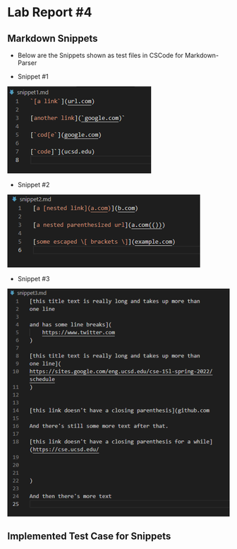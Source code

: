 # Lab Report #4

## Markdown Snippets
* Below are the Snippets shown as test files in CSCode for Markdown-Parser

* Snippet #1

![Image](snippet1.png)

* Snippet #2

![Image](snippet2.png)

* Snippet #3

![Image](snippet3.png)

## Implemented Test Case for Snippets

